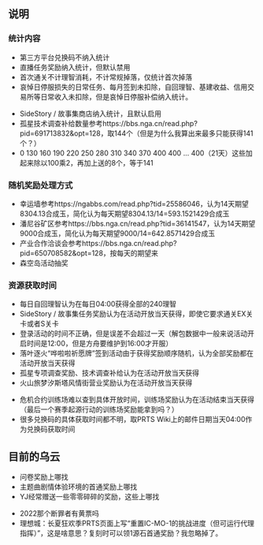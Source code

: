 ## 说明
### 统计内容
- 第三方平台兑换码不纳入统计
- 直播任务奖励纳入统计，但默认禁用
- 首次通关不计理智消耗，不计常规掉落，仅统计首次掉落
- 哀悼日停服损失的日常任务、每月签到未扣除，自回理智、基建收益、信用交易所等日常收入未扣除，但是哀悼日停服补偿纳入统计。
<!-- - 活动代币的获取渠道不纳入统计 -->
- SideStory / 故事集商店纳入统计，且默认启用
- 孤星技术调查补给数量参考https://bbs.nga.cn/read.php?pid=691713832&opt=128，取144个（但是为什么我算出来最多只能获得141个？）
- 0 130 160 190 220 250 280 310 340 370 400 400 ... 400（21天）这些加起来除以100乘2，再加上送的8个，等于141
### 随机奖励处理方式
- 幸运墙参考https://ngabbs.com/read.php?tid=25586046，认为14天期望8304.13合成玉，简化认为每天期望8304.13/14=593.1521429合成玉
- 潘尼谷矿区参考https://bbs.nga.cn/read.php?tid=36141547，认为14天期望9000合成玉，简化认为每天期望9000/14=642.8571429合成玉
- 产业合作洽谈会参考https://bbs.nga.cn/read.php?pid=650708582&opt=128，按每天的期望来
- 森空岛活动抽奖
### 资源获取时间
- 每日自回理智认为在每日04:00获得全部的240理智
- SideStory / 故事集任务奖励认为在活动开放当天获得，即使它要求通关EX关卡或者S关卡
- 登录活动的时间不正确，但是误差不会超过一天（解包数据中一般来说活动开启时间是12:00，但是方舟要维护到16:00才开服）
- 落叶逐火“哗啦啦祈愿牌”签到活动由于获得奖励顺序随机，认为全部奖励都在活动开放当天获得
- 孤星专项调查奖励、技术调查补给认为在活动开放当天获得
- 火山旅梦汐斯塔风情街营业奖励认为在活动开放当天获得
<!-- - 危机合约任务奖励认为在活动开放当天获得 -->
- 危机合约训练场难以查到具体开放时间，训练场奖励认为在活动结束当天获得（最后一个赛季起源行动的训练场奖励能拿到吗？）
- 很多兑换码的具体获取时间都不明，取PRTS Wiki上的邮件日期当天04:00作为兑换码获取时间

## 目前的乌云
- 问卷奖励上哪找
- 主题曲剧情体验环境的首通奖励上哪找
- YJ经常赠送一些零零碎碎的奖励，这些上哪找
<!-- - 2019年iOS登顶畅销榜，到底赠送了啥 -->
- 2022那个断罪者有黄票吗
- 理想城：长夏狂欢季PRTS页面上写“重置IC-MO-1的挑战进度（但可运行代理指挥）”，这是啥意思？复刻时可以领1源石首通奖励？我忽略掉了。
